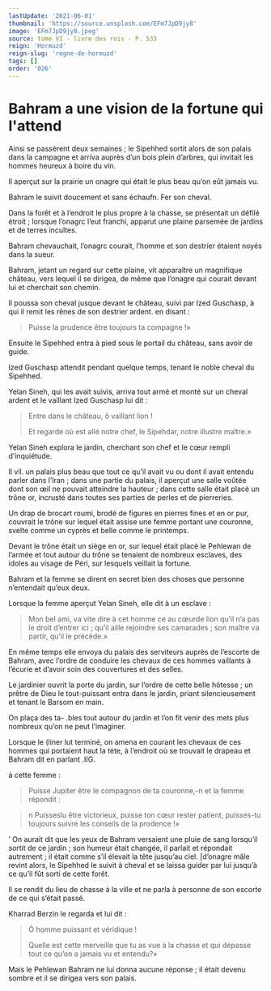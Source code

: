 ```yaml
---
lastUpdate: '2021-06-01'
thumbnail: 'https://source.unsplash.com/EFm7JpD9jy8'
image: 'EFm7JpD9jy8.jpeg'
source: tome VI - livre des rois - P. 533
reign: 'Hormuzd'
reign-slug: 'regne-de-hormuzd'
tags: []
order: '026'
---
```


# Bahram a une vision de la fortune qui l'attend

Ainsi se passèrent deux semaines ; le Sipehhed sortit alors de son palais dans la campagne et arriva auprès d’un bois plein d’arbres, qui invitait les hommes heureux à boire du vin.

Il aperçut sur la prairie un onagre qui était le plus beau qu’on eût jamais vu.

Bahram le suivit doucement et sans échaufn. 
Fer son cheval.

Dans la forêt et à l’endroit le plus propre à la chasse, se présentait un défilé étroit ; lorsque l’onagrc l’eut franchi, apparut une plaine parsemée de jardins et de terres incultes.

Bahram chevauchait, l’onagrc courait, l’homme et son destrier étaient noyés dans la sueur.

Bahram, jetant un regard sur cette plaine, vit apparaître un magnifique château, vers lequel il se dirigea, de même que l’onagre qui courait devant lui et cherchait son chemin.

Il poussa son cheval jusque devant le château, suivi par Ized Guschasp, à qui il remit les rênes de son destrier ardent. en disant :

> Puisse la prudence être toujours ta compagne !»

Ensuite le Sipehhed entra à pied sous le portail du château, sans avoir de guide.

Ized Guschasp attendit pendant quelque temps, tenant le noble cheval du Sipehhed.

Yelan Sineh, qui les avait suivis, arriva tout armé et monté sur un cheval ardent et le vaillant Ized Guschasp lui dit :

> Entre dans le château, ô vaillant lion !
>
> Et regarde où est allé notre chef, le Sipehdar, notre illustre maître.»

Yelan Sineh explora le jardin, cherchant son chef et le cœur rempli d’inquiétude.

Il vil. un palais plus beau que tout ce qu’il avait vu ou dont il avait entendu parler dans l’Iran ; dans une partie du palais, il aperçut une salle voûtée dont son
œil ne pouvait atteindre la hauteur ; dans cette salle était placé un trône or, incrusté dans toutes ses parties de perles et de pierreries.

Un drap de brocart roumi, brodé de figures en pierres fines et en or pur, couvrait le trône sur lequel était assise une femme portant une couronne, svelte comme un cyprès et belle comme le printemps.

Devant le trône était un siège en or, sur lequel était placé le Pehlewan de l’armée et tout autour du trône se tenaient de nombreux esclaves, des idoles au visage de Péri, sur lesquels veillait la fortune.

Bahram et la femme se dirent en secret bien des choses que personne n’entendait qu’eux deux.

Lorsque la femme aperçut Yelan Sineh, elle dit à un esclave :

> Mon bel ami, va vite dire à cet homme ce au cœurde lion qu’il n’a pas le droit d’entrer ici ; qu’il aille rejoindre ses camarades ; son maître va partir, qu’il le précède.»

En même temps elle envoya du palais des serviteurs auprès de l’escorte de Bahram, avec l’ordre de conduire les chevaux de ces hommes vaillants à l’écurie et d’avoir soin des couvertures et des selles.

Le jardinier ouvrit la porte du jardin, sur l’ordre de cette belle hôtesse ; un prêtre de Dieu le tout-puissant entra dans le jardin, priant silencieusement et tenant le Barsom en main.

On plaça des ta-
.bles tout autour du jardin et l’on fit venir des mets plus nombreux qu’on ne peut l’imaginer.

Lorsque le (liner lut terminé, on amena en courant les chevaux de ces hommes qui portaient haut la tète, à l’endroit où se trouvait le drapeau et Bahram dit en parlant .IIG.

à cette femme :

> Puisse Jupiter être le compagnon de ta couronne,-n et la femme répondit :

> n Puisseslu être victorieux, puisse ton cœur rester patient, puisses-tu toujours suivre les conseils de la prodence !»

’
On aurait dit que les yeux de Bahram versaient une pluie de sang lorsqu’il sortit de ce jardin ; son humeur était changée, il parlait et répondait autrement ; il était comme s’il élevait la tête jusqu’au ciel. [d’onagre mâle revint alors, le Sipehhed le suivit à cheval et se laissa guider par lui jusqu’à ce qu’il fût sorti de cette forêt.

Il se rendit du lieu de chasse à la ville et ne parla à personne de son escorte de ce qui s’était passé.

Kharrad Berzin le regarda et lui dit :

> Ô homme puissant et véridique !
>
> Quelle est cette merveille que tu as vue à la chasse et qui dépasse tout ce qu’on a jamais vu et entendu?»

Mais le Pehlewan Bahram ne lui donna aucune réponse ; il était devenu sombre et il se dirigea vers son palais.
